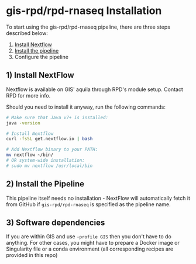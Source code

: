 # gis-rpd/rpd-rnaseq Installation

To start using the gis-rpd/rpd-rnaseq pipeline, there are three steps described below:

1. [Install Nextflow](#install-nextflow)
2. [Install the pipeline](#install-the-pipeline)
3. Configure the pipeline

## 1) Install NextFlow

Nextflow is available on GIS' aquila through RPD's module setup. Contact RPD for more info.

Should you need to install it anyway, run the following commands:

```bash
# Make sure that Java v7+ is installed:
java -version

# Install Nextflow
curl -fsSL get.nextflow.io | bash

# Add Nextflow binary to your PATH:
mv nextflow ~/bin/
# OR system-wide installation:
# sudo mv nextflow /usr/local/bin
```

## 2) Install the Pipeline
This pipeline itself needs no installation - NextFlow will automatically fetch it from GitHub if
`gis-rpd/rpd-rnaseq` is specified as the pipeline name.

## 3) Software dependencies

If you are within GIS and use `-profile GIS` then you don't have to do anything. For other cases,
you might have to prepare a Docker image or Singularity file or a conda environment (all
corresponding recipes are provided in this repo)
